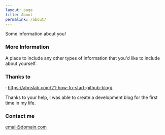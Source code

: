 ```yaml
---
layout: page
title: About
permalink: /about/
---
```


Some information about you!

### More Information

A place to include any other types of information that you'd like to include about yourself.

### Thanks to

: https://ahnslab.com/21-how-to-start-github-blog/

Thanks to your help, I was able to create a development blog for the first time in my life.

### Contact me

[email@domain.com](mailto:email@domain.com)
